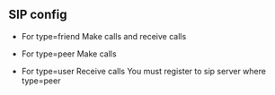 ## SIP config

* For type=friend
	Make calls and receive calls

* For type=peer
	Make calls

* For type=user
	Receive calls
	You must register to sip server where type=peer
